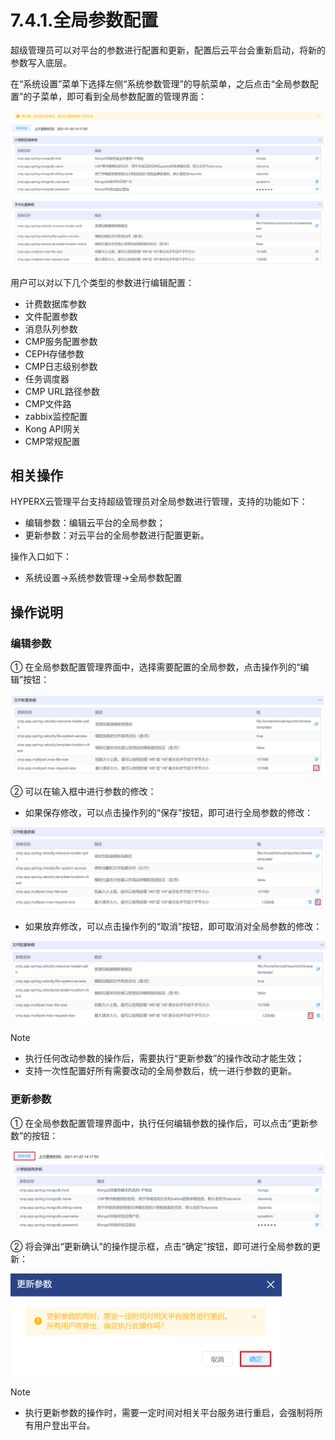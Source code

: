 # 7.4.1.全局参数配置

超级管理员可以对平台的参数进行配置和更新，配置后云平台会重新启动，将新的参数写入底层。

在“系统设置”菜单下选择左侧“系统参数管理”的导航菜单，之后点击“全局参数配置”的子菜单，即可看到全局参数配置的管理界面：

![image-20210126152551401](global_settings.assets/image-20210126152551401.png)

用户可以对以下几个类型的参数进行编辑配置：

- 计费数据库参数
- 文件配置参数
- 消息队列参数
- CMP服务配置参数
- CEPH存储参数
- CMP日志级别参数
- 任务调度器
- CMP URL路径参数
- CMP文件路
- zabbix监控配置
- Kong API网关
- CMP常规配置

## 相关操作

HYPERX云管理平台支持超级管理员对全局参数进行管理，支持的功能如下：

- 编辑参数：编辑云平台的全局参数；
- 更新参数：对云平台的全局参数进行配置更新。

操作入口如下：

- 系统设置→系统参数管理→全局参数配置

## 操作说明

### 编辑参数

① 在全局参数配置管理界面中，选择需要配置的全局参数，点击操作列的“编辑”按钮：

![image-20210122181935700](global_settings.assets/image-20210122181935700.png)

② 可以在输入框中进行参数的修改：

- 如果保存修改，可以点击操作列的“保存”按钮，即可进行全局参数的修改：

![image-20210122182016321](global_settings.assets/image-20210122182016321.png)

- 如果放弃修改，可以点击操作列的“取消”按钮，即可取消对全局参数的修改：

![image-20210122182036395](global_settings.assets/image-20210122182036395.png)

> [!NOTE]
>
> - 执行任何改动参数的操作后，需要执行“更新参数”的操作改动才能生效；
> - 支持一次性配置好所有需要改动的全局参数后，统一进行参数的更新。

### 更新参数

① 在全局参数配置管理界面中，执行任何编辑参数的操作后，可以点击“更新参数”的按钮：

![image-20210122182107922](global_settings.assets/image-20210122182107922.png)

② 将会弹出“更新确认”的操作提示框，点击“确定”按钮，即可进行全局参数的更新：

<img src="global_settings.assets/image-20210122182125152.png" alt="image-20210122182125152" style="zoom:50%;" />

> [!NOTE]
>
> - 执行更新参数的操作时，需要一定时间对相关平台服务进行重启，会强制将所有用户登出平台。